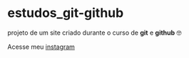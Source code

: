 # estudos_git-github
 projeto de um site criado durante o curso de **git** e __github__ 🤓
 
Acesse meu [instagram](https://instagram.com/lribeiro_p7)
